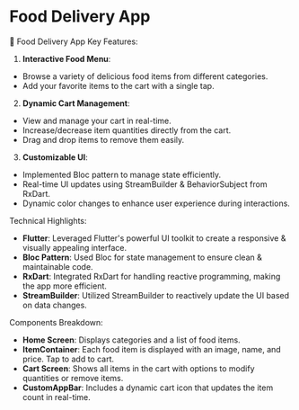 # Food Delivery App

📱 Food Delivery App
Key Features:
1. **Interactive Food Menu**:
 - Browse a variety of delicious food items from different categories.
 - Add your favorite items to the cart with a single tap.
 
2. **Dynamic Cart Management**:
 - View and manage your cart in real-time.
 - Increase/decrease item quantities directly from the cart.
 - Drag and drop items to remove them easily.

3. **Customizable UI**:
 - Implemented Bloc pattern to manage state efficiently.
 - Real-time UI updates using StreamBuilder & BehaviorSubject from RxDart.
 - Dynamic color changes to enhance user experience during interactions.

Technical Highlights:
- **Flutter**: Leveraged Flutter's powerful UI toolkit to create a responsive & visually appealing interface.
- **Bloc Pattern**: Used Bloc for state management to ensure clean & maintainable code.
- **RxDart**: Integrated RxDart for handling reactive programming, making the app more efficient.
- **StreamBuilder**: Utilized StreamBuilder to reactively update the UI based on data changes.

Components Breakdown:
- **Home Screen**: Displays categories and a list of food items.
- **ItemContainer**: Each food item is displayed with an image, name, and price. Tap to add to cart.
- **Cart Screen**: Shows all items in the cart with options to modify quantities or remove items.
- **CustomAppBar**: Includes a dynamic cart icon that updates the item count in real-time.

















